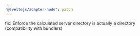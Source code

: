 ```yaml
---
'@sveltejs/adapter-node': patch
---
```


fix: Enforce the calculated server directory is actually a directory (compatibility with bundlers)
